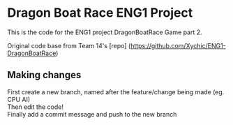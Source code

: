  # Dragon Boat Race ENG1 Project

  This is the code for the ENG1 project DragonBoatRace Game part 2.
  
  Original code base from Team 14's [repo] (https://github.com/Xychic/ENG1-DragonBoatRace) 

## Making changes
First create a new branch, named after the feature/change being made (eg. CPU AI)   
Then edit the code!  
Finally add a commit message and push to the new branch
